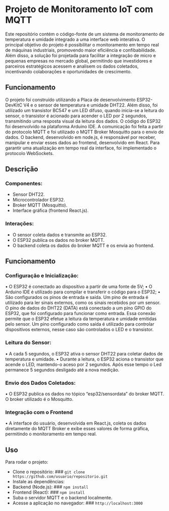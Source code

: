 # Projeto de Monitoramento IoT com MQTT
Este repositório contém o código-fonte de um sistema de monitoramento de temperatura e umidade integrado a uma interface web interativa. O principal objetivo do projeto é possibilitar o monitoramento em tempo real de máquinas industriais, promovendo maior eficiência e confibabilidade. Além disso, a solução foi projetada para facilitar a integração de micro e pequenas empresas no mercado global, permitindo que investidores e parceiros estratégicos acessem e analisem os dados coletados, incentivando colaborações e oportunidades de crescimento.

## Funcionamento
O projeto foi construído utilizando a Placa de desenvolvimento ESP32-DevKitC V4 e o sensor de temperatura e umidade DHT22. Além disso, foi utilizado um transistor BC547 e um LED difuso, quando inicia-se a leitura do sensor, o transistor é acionado para acender o LED por 2 segundos, transmitindo uma resposta visual da leitura dos dados. O código do ESP32 foi desenvolvido na plataforma Arduino IDE.
A comunicação foi feita a partir do protocolo MQTT e foi utilizado o MQTT Broker Mosquitto para o envio de dados. O backend, desenvolvido em node.js, é responsável por receber, manipular e enviar esses dados ao frontend, desenvolvido em React. Para garantir uma atualização em tempo real da interface, foi implementado o protocolo WebSockets.


## Descrição
### Componentes:
- Sensor DHT22.
- Microcontrolador ESP32.
- Broker MQTT (Mosquitto).
- Interface gráfica (frontend React.js).

### Interações:
- O sensor coleta dados e transmite ao ESP32.
- O ESP32 publica os dados no broker MQTT.
- O backend coleta os dados do broker MQTT e os envia ao frontend.


## Funcionamento
### Configuração e Inicialização:
•	O ESP32 é conectado ao dispositivo a partir de uma fonte de 5V;
•	O Arduino IDE é utilizado para compilar e transferir o código para o ESP32;
•	São configurados os pinos de entrada e saída. Um pino de entrada é utilizado para ler sinais externos, como os sinais recebidos por um sensor. O pino de dados do DHT22 (DATA) está conectado a um pino GPIO do ESP32, que foi configurado para funcionar como entrada. Essa conexão permite que o ESP32 efetue a leitura da temperatura e umidade emitidas pelo sensor. Um pino configurado como saída é utilizado para controlar dispositivos externos, nesse caso são controlados o LED e o transistor.

### Leitura do Sensor:
•	A cada 5 segundos, o ESP32 ativa o sensor DHT22 para coletar dados de temperatura e umidade.
•	Durante a leitura, o ESP32 aciona o transístor que acende o LED, mantendo-o aceso por 2 segundos. Após esse tempo o Led permanece 5 segundos desligado até a nova medição.

### Envio dos Dados Coletados:
•	O ESP32 publica os dados no tópico “esp32/sensordata” do broker MQTT. O broker utilizado é o Mosquitto.

### Integração com o Frontend
•	A interface do usuário, desenvolvida em React.js, coleta os dados diretamente do MQTT Broker e exibe esses valores de forma gráfica, permitindo o monitoramento em tempo real.


## Uso
Para rodar o projeto:
- Clone o repositório: ### `git clone https://github.com/usuario/repositorio.git`
- Instale as dependências:
- Backend (Node.js): ### `npm install`
- Frontend (React): ### `npm install`
- Suba o servidor MQTT e o backend localmente.
- Acesse a aplicação no navegador: ### `http://localhost:3000`
